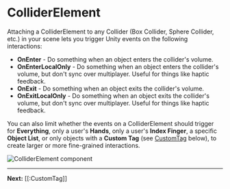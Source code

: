 # ColliderElement

Attaching a ColliderElement to any Collider (Box Collider, Sphere Collider, etc.) in your scene lets you trigger Unity events
on the following interactions:

* **OnEnter** - Do something when an object enters the collider's volume.
* **OnEnterLocalOnly** - Do something when an object enters the collider's volume, but don't sync over multiplayer. Useful for things like haptic feedback.
* **OnExit** - Do something when an object exits the collider's volume.
* **OnExitLocalOnly** - Do something when an object exits the collider's volume, but don't sync over multiplayer. Useful for things like haptic feedback.

You can also limit whether the events on a ColliderElement should trigger for **Everything**, only a user's **Hands**,
only a user's **Index Finger**, a specific **Object List**, or only objects with a **Custom Tag** (see [CustomTag](#customtag) below), to create larger or more fine-grained interactions.

![ColliderElement component](https://flipside.nyc3.cdn.digitaloceanspaces.com/docs/screenshots/collider-element.png)

---

**Next:** [[:CustomTag]]
